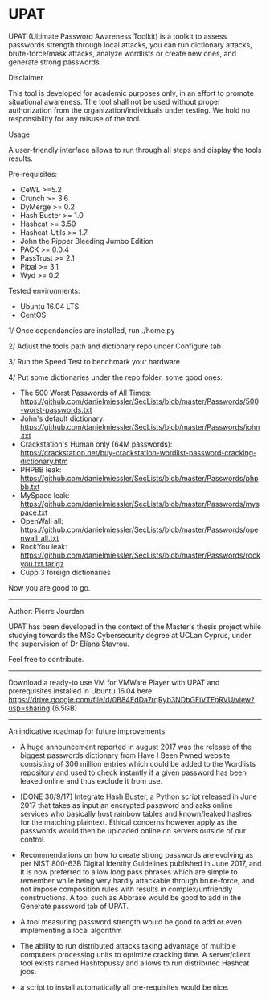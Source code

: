 # UPAT
UPAT (Ultimate Password Awareness Toolkit) is a toolkit to assess passwords strength through local attacks, you can run dictionary attacks, brute-force/mask attacks, analyze wordlists or create new ones, and generate strong passwords. 

Disclaimer

This tool is developed for academic purposes only, in an effort to promote situational awareness. The tool shall not be used without proper authorization from the organization/individuals under testing. We hold no responsibility for any misuse of the tool.
 
Usage

A user-friendly interface allows to run through all steps and display the tools results.

Pre-requisites:
- CeWL >=5.2
- Crunch >= 3.6
- DyMerge >= 0.2
- Hash Buster >= 1.0
- Hashcat >= 3.50
- Hashcat-Utils >= 1.7
- John the Ripper Bleeding Jumbo Edition
- PACK >= 0.0.4
- PassTrust >= 2.1
- Pipal >= 3.1
- Wyd >= 0.2

Tested environments:
- Ubuntu 16.04 LTS
- CentOS

1/ Once dependancies are installed, run ./home.py

2/ Adjust the tools path and dictionary repo under Configure tab

3/ Run the Speed Test to benchmark your hardware

4/ Put some dictionaries under the repo folder, some good ones:
- The 500 Worst Passwords of All Times: https://github.com/danielmiessler/SecLists/blob/master/Passwords/500-worst-passwords.txt
- John's default dictionary: https://github.com/danielmiessler/SecLists/blob/master/Passwords/john.txt
- Crackstation's Human only (64M passwords): https://crackstation.net/buy-crackstation-wordlist-password-cracking-dictionary.htm
- PHPBB leak: https://github.com/danielmiessler/SecLists/blob/master/Passwords/phpbb.txt
- MySpace leak: https://github.com/danielmiessler/SecLists/blob/master/Passwords/myspace.txt
- OpenWall all: https://github.com/danielmiessler/SecLists/blob/master/Passwords/openwall_all.txt
- RockYou leak: https://github.com/danielmiessler/SecLists/blob/master/Passwords/rockyou.txt.tar.gz
- Cupp 3 foreign dictionaries

Now you are good to go.

----
Author: Pierre Jourdan

UPAT has been developed in the context of the Master's thesis project while studying towards the MSc Cybersecurity degree at UCLan Cyprus, under the supervision of Dr Eliana Stavrou.


Feel free to contribute.

-------

Download a ready-to use VM for VMWare Player with UPAT and prerequisites installed in Ubuntu 16.04 here: https://drive.google.com/file/d/0B84EdDa7rqRyb3NDbGFiVTFpRVU/view?usp=sharing (6.5GB)

-------
An indicative roadmap for future improvements:

-	A huge announcement reported in august 2017 was the release of the biggest passwords dictionary from Have I Been Pwned website, consisting of 306 million entries which could be added to the Wordlists repository and used to check instantly if a given password has been leaked online and thus exclude it from use.

-	[DONE 30/9/17] Integrate Hash Buster, a Python script released in June 2017 that takes as input an encrypted password and asks online services who basically host rainbow tables and known/leaked hashes for the matching plaintext. Ethical concerns however apply as the passwords would then be uploaded online on servers outside of our control.

-	Recommendations on how to create strong passwords are evolving as per NIST 800-63B Digital Identity Guidelines published in June 2017, and it is now preferred to allow long pass phrases which are simple to remember while being very hardly attackable through brute-force, and not impose composition rules with results in complex/unfriendly constructions. A tool such as Abbrase would be good to add in the Generate password tab of UPAT.

-	A tool measuring password strength would be good to add or even implementing a local algorithm

-	The ability to run distributed attacks taking advantage of multiple computers processing units to optimize cracking time. A server/client tool exists named Hashtopussy and allows to run distributed Hashcat jobs.

- a script to install automatically all pre-requisites would be nice.
